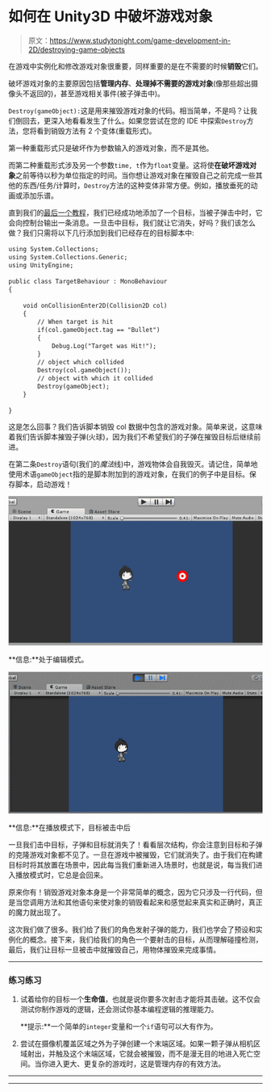 # 如何在 Unity3D 中破坏游戏对象

> 原文：<https://www.studytonight.com/game-development-in-2D/destroying-game-objects>

在游戏中实例化和修改游戏对象很重要，同样重要的是在不需要的时候**销毁**它们。

破坏游戏对象的主要原因包括**管理内存**、**处理掉不需要的游戏对象**(像那些超出摄像头不返回的)，甚至游戏相关事件(被子弹击中)。

`Destroy(gameObject):`这是用来摧毁游戏对象的代码。相当简单，不是吗？让我们倒回去，更深入地看看发生了什么。如果您尝试在您的 IDE 中探索`Destroy`方法，您将看到销毁方法有 2 个变体(重载形式)。

第一种重载形式只是破坏作为参数输入的游戏对象，而不是其他。

而第二种重载形式涉及另一个参数`time, t`作为`float`变量。这将使**在破坏游戏对象**之前等待以秒为单位指定的时间。当你想让游戏对象在摧毁自己之前完成一些其他的东西/任务/计算时，`Destroy`方法的这种变体非常方便。例如，播放垂死的动画或添加乐谱。

直到我们的[最后一个教程](detecting-collisions)，我们已经成功地添加了一个目标，当被子弹击中时，它会向控制台输出一条消息。一旦击中目标，我们就让它消失，好吗？我们该怎么做？我们只需将以下几行添加到我们已经存在的目标脚本中:

```
using System.Collections;
using System.Collections.Generic;
using UnityEngine;

public class TargetBehaviour : MonoBehaviour
{

    void onCollisionEnter2D(Collision2D col) 
    {
        // When target is hit
        if(col.gameObject.tag == "Bullet")
        {
            Debug.Log("Target was Hit!");
        }
        // object which collided
        Destroy(col.gameObject());
        // object with which it collided
        Destroy(gameObject);
    }

}
```

这是怎么回事？我们告诉脚本销毁 col 数据中包含的游戏对象。简单来说，这意味着我们告诉脚本摧毁子弹(火球)，因为我们不希望我们的子弹在摧毁目标后继续前进。

在第二条`Destroy`语句(我们的*魔法*线)中，游戏物体会自我毁灭。请记住，简单地使用术语`gameObject`指的是脚本附加到的游戏对象，在我们的例子中是目标。保存脚本，启动游戏！

![Destroying Game Objects](img/1ab0f128d9b37a3076aad3571718fafc.png)

**信息:**处于编辑模式。

![Destroying Game Objects](img/40bcc2fb1230cb08b21fb786f5bf4f3e.png)

**信息:**在播放模式下，目标被击中后

一旦我们击中目标，子弹和目标就消失了！看看层次结构，你会注意到目标和子弹的克隆游戏对象都不见了。一旦在游戏中被摧毁，它们就消失了。由于我们在构建目标时将其放置在场景中，因此每当我们重新进入场景时，也就是说，每当我们进入播放模式时，它总是会回来。

原来你有！销毁游戏对象本身是一个非常简单的概念，因为它只涉及一行代码，但是当您调用方法和其他语句来使对象的销毁看起来和感觉起来真实和正确时，真正的魔力就出现了。

这次我们做了很多。我们给了我们的角色发射子弹的能力，我们也学会了预设和实例化的概念。接下来，我们给我们的角色一个要射击的目标，从而理解碰撞检测，最后，我们让目标一旦被击中就摧毁自己，用物体摧毁来完成事情。

* * *

### 练习练习

1.  试着给你的目标一个**生命值**，也就是说你要多次射击才能将其击破。这不仅会测试你制作游戏的逻辑，还会测试你基本编程逻辑的推理能力。

    **提示:**一个简单的`integer`变量和一个`if`语句可以大有作为。

2.  尝试在摄像机覆盖区域之外为子弹创建一个末端区域。如果一颗子弹从相机区域射出，并触及这个末端区域，它就会被摧毁，而不是漫无目的地进入死亡空间。当你进入更大、更复杂的游戏时，这是管理内存的有效方法。

* * *

* * *